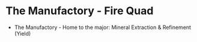 # The Manufactory - Fire Quad


* The Manufactory - Home to the major: Mineral Extraction & Refinement (Yield)
